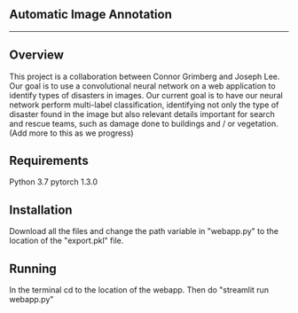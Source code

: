 Automatic Image Annotation
--------------------------
--------------------------


Overview
--------
This project is a collaboration between Connor Grimberg and Joseph Lee. Our goal is to use a convolutional neural network on a web application to identify types of disasters in images. Our current goal is to have our neural network perform multi-label classification, identifying not only the type of disaster found in the image but also relevant details important for search and rescue teams, such as damage done to buildings and / or vegetation.(Add more to this as we progress)


Requirements
------------

Python 3.7
pytorch 1.3.0


Installation
------------

Download all the files and change the path variable in "webapp.py" to the location of the "export.pkl" file.


Running
-------

In the terminal cd to the location of the webapp. Then do "streamlit run webapp.py"
